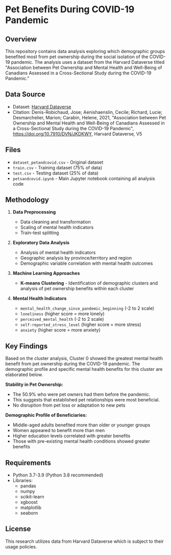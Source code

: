 # Pet Benefits During COVID-19 Pandemic

## Overview
This repository contains data analysis exploring which demographic groups benefited most from pet ownership during the social isolation of the COVID-19 pandemic. The analysis uses a dataset from the Harvard Dataverse titled "Association between Pet Ownership and Mental Health and Well-Being of Canadians Assessed in a Cross-Sectional Study during the COVID-19 Pandemic."

## Data Source
- Dataset: [Harvard Dataverse](https://dataverse.harvard.edu/file.xhtml?fileId=5244752&version=5.1)
- Citation: Denis-Robichaud, Jose; Aenishaenslin, Cecile; Richard, Lucie; Desmarchelier, Marion; Carabin, Helene, 2021, "Association between Pet Ownership and Mental Health and Well-Being of Canadians Assessed in a Cross-Sectional Study during the COVID-19 Pandemic", https://doi.org/10.7910/DVN/JKDKWY, Harvard Dataverse, V5

## Files
- `dataset_petandcovid.csv` - Original dataset
- `train.csv` - Training dataset (75% of data)
- `test.csv` - Testing dataset (25% of data)
- `petsandcovid.ipynb` - Main Jupyter notebook containing all analysis code

## Methodology
1. **Data Preprocessing**
   - Data cleaning and transformation
   - Scaling of mental health indicators
   - Train-test splitting

2. **Exploratory Data Analysis**
   - Analysis of mental health indicators
   - Geographic analysis by province/territory and region
   - Demographic variable correlation with mental health outcomes

3. **Machine Learning Approaches**
   - **K-means Clustering** - Identification of demographic clusters and analysis of pet ownership benefits within each cluster

4. **Mental Health Indicators**
   - `mental_health_change_since_pandemic_beginning` (-2 to 2 scale)
   - `loneliness` (higher score = more lonely)
   - `perceived_mental_health` (-2 to 2 scale)
   - `self-reported_stress_level` (higher score = more stress)
   - `anxiety` (higher score = more anxiety)

## Key Findings
Based on the cluster analysis, Cluster 0 showed the greatest mental health benefit from pet ownership during the COVID-19 pandemic. The demographic profile and specific mental health benefits for this cluster are elaborated below.

__Stability in Pet Ownership:__

- The 50.9% who were pet owners had them before the pandemic.
- This suggests that established pet relationships were most beneficial.
- No disruption from pet loss or adaptation to new pets


__Demographic Profile of Beneficiaries:__

- Middle-aged adults benefited more than older or younger groups
- Women appeared to benefit more than men
- Higher education levels correlated with greater benefits
- Those with pre-existing mental health conditions showed greater benefits

## Requirements
- Python 3.7-3.9 (Python 3.8 recommended)
- Libraries: 
  - pandas
  - numpy
  - scikit-learn
  - xgboost
  - matplotlib
  - seaborn

## License
This research utilizes data from Harvard Dataverse which is subject to their usage policies.
